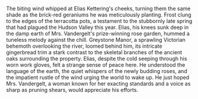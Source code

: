 The biting wind whipped at Elias Kettering's cheeks, turning them the same shade as the brick-red geraniums he was meticulously planting. Frost clung to the edges of the terracotta pots, a testament to the stubbornly late spring that had plagued the Hudson Valley this year.  Elias, his knees sunk deep in the damp earth of Mrs. Vandergelt's prize-winning rose garden, hummed a tuneless melody against the chill.  Greystone Manor, a sprawling Victorian behemoth overlooking the river, loomed behind him, its intricate gingerbread trim a stark contrast to the skeletal branches of the ancient oaks surrounding the property.  Elias, despite the cold seeping through his worn work gloves, felt a strange sense of peace here.  He understood the language of the earth, the quiet whispers of the newly budding roses, and the impatient rustle of the wind urging the world to wake up.  He just hoped Mrs. Vandergelt, a woman known for her exacting standards and a voice as sharp as pruning shears, would appreciate his efforts.
